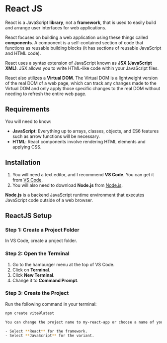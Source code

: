 # React JS

React is a JavaScript **library**, not a **framework**, that is used to easily build and arrange user interfaces for web applications.

React focuses on building a web application using these things called **components**. A component is a self-contained section of code that functions as reusable building blocks (it has sections of reusable JavaScript and HTML code).

React uses a syntax extension of JavaScript known as **JSX (JavaScript XML)**. JSX allows you to write HTML-like code within your JavaScript files.

React also utilizes a **Virtual DOM**. The Virtual DOM is a lightweight version of the real DOM of a web page, which can track any changes made to the Virtual DOM and only apply those specific changes to the real DOM without needing to refresh the entire web page.

## Requirements

You will need to know:

- **JavaScript**: Everything up to arrays, classes, objects, and ES6 features such as arrow functions will be necessary.
- **HTML**: React components involve rendering HTML elements and applying CSS.

## Installation

1. You will need a text editor, and I recommend **VS Code**. You can get it from [VS Code](https://code.visualstudio.com/).
2. You will also need to download **Node.js** from [Node.js](https://nodejs.org/en).

**Node.js** is a backend JavaScript runtime environment that executes JavaScript code outside of a web browser.

## ReactJS Setup

### Step 1: Create a Project Folder

In VS Code, create a project folder.

### Step 2: Open the Terminal

1. Go to the hamburger menu at the top of VS Code.
2. Click on **Terminal**.
3. Click **New Terminal**.
4. Change it to **Command Prompt**.

### Step 3: Create the Project

Run the following command in your terminal:

```bash
npm create vite@latest

You can change the project name to my-react-app or choose a name of your choice.

- Select **React** for the framework.
- Select **JavaScript** for the variant.
```
